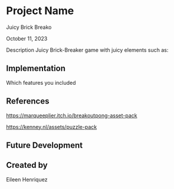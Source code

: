 # Project Name
Juicy Brick Breako

October 11, 2023

Description
Juicy Brick-Breaker game with juicy elements such as:


## Implementation

Which features you included


## References

https://marqueeplier.itch.io/breakoutpong-asset-pack

https://kenney.nl/assets/puzzle-pack

## Future Development


## Created by
Eileen Henriquez
